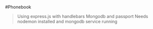 #Phonebook 

>Using express.js with handlebars
>Mongodb and passport
>Needs nodemon installed and mongodb service running
